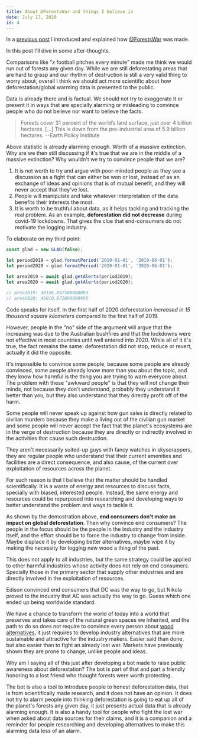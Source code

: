 ```yaml
---
title: About @ForestsWar and things I believe in
date: July 17, 2020
id: 4
---
```


In a [previous post](/3) I introduced and explained how [@ForestsWar](http://twitter.com/ForestsWar) was made.

In this post I'll dive in some after-thoughts.

Comparisons like "*x* football pitches every minute" made me think we would run out of forests any given day. While we are still deforestating areas that are hard to grasp and our rhythm of destruction is still a very valid thing to worry about, overall I think we should act more scientific about how deforestation/global warming data is presented to the public.

Data is already there and is factual. We should not try to exaggerate it or present it in ways that are specially alarming or misleading to convince people who do not believe nor want to believe the facts.

> Forests cover 31 percent of the world’s land surface, just over 4 billion hectares. [...] This is down from the pre-industrial area of 5.9 billion hectares.
--Earth Policy Institute

Above statistic is already alarming enough. Worth of a massive extinction. Why are we then still discussing if it's true that we are in the middle of a massive extinction? Why wouldn't we try to convince people that we are?

1. It is not worth to try and argue with poor-minded people as they see a discussion as a fight that can either be won or lost, instead of as an exchange of ideas and opinions that is of mutual benefit, and they will never accept that they've lost.
2. People will manipulate and take whatever interpretation of the data benefits their interests the most.
3. It is worth to be truthful about data, as it helps tackling and tracking the real problem. As an example, **deforestation did not decrease** during covid-19 lockdowns. That gives the clue that end-consumers do not motivate the logging industry.

To elaborate on my third point:

```js
const glad = new GLAD(false);

let period2019 = glad.formatPeriod('2019-01-01', '2019-06-01');
let period2020 = glad.formatPeriod('2020-01-01', '2020-06-01');

let area2019 = await glad.getAlerts(period2019);
let area2020 = await glad.getAlerts(period2020);

// area2019: 30156.097500000003
// area2020: 45010.872899999995
```
Code speaks for itself. In the first half of 2020 deforestation *increased in 15 thousand square kilometers* compared to the first half of 2019.

However, people in the "no" side of the argument will argue that the increasing was due to the Australian bushfires and that the lockdowns were not effective in most countries until well entered into 2020. While all of it it's true, the fact remains the same: deforestation did not stop, reduce or revert, actually it did the opposite.

It's impossible to convince some people, because some people are already convinced, some people already know more than you about the topic, and they know how harmful is the thing you are trying to warn everyone about. The problem with these "awkward people" is that they will not change their minds, not because they don't understand, probably they understand it better than you, but they also understand that they directly profit off of the harm.

Some people will never speak up against how gun sales is directly related to civilian murders because they make a living out of the civilian gun market and some people will never accept the fact that the planet's ecosystems are in the verge of destruction because they are directly or indirectly involved in the activities that cause such destruction.

They aren't necessarily suited-up guys with fancy watches in skyscrappers, they are regular people who understand that their current amenities and facilities are a direct consequence, and also cause, of the current over exploitation of resources across the planet.

For such reason is that I believe that the matter should be handled scientifically. It is a waste of energy and resources to discuss facts, specially with biased, interested people. Instead, the same energy and resources could be repurposed into researching and developing ways to better understand the problem and ways to tackle it.

As shown by the demostration above, **end consumers don't make an impact on global deforestation**. Then why convince end consumers? The people in the focus should be the people in the industry and the industry itself, and the effort should be to force the industry to change from inside. Maybe displace it by developing better alternatives, maybe wipe it by making the necessity for logging new wood a thing of the past.

This does not apply to all industries, but the same strategy could be applied to other harmful industries whose activity does not rely on end consumers. Specially those in the primary sector that supply other industries and are directly involved in the exploitation of resources.

Edison convinced end consumers that DC was the way to go, but Nikola proved to the industry that AC was actually the way to go. Guess which one ended up being worldwide standard.

We have a chance to transform the world of today into a world that preserves and takes care of the natural green spaces we inherited, and the path to do so does not require to convince every person about [wood alternatives](https://www.worldwildlife.org/stories/alternatives-to-wood), it just requires to develop industry alternatives that are more sustainable and attractive for the industry makers. Easier said than done, but also easier than to fight an already lost war. Markets have previously shown they are prone to change, unlike people and ideas.

Why am I saying all of this just after developing a bot made to raise public awareness about deforestation? The bot is part of that and part a friendly honoring to a lost friend who thought forests were worth protecting.

The bot is also a tool to introduce people to honest deforestation data, that is from scientifically made research, and it does not have an opinion. It does not try to alarm people into thinking deforestation is going to eat up all of the planet's forests any given day, it just presents actual data that is already alarming enough. It is also a handy tool for people who fight the lost war when asked about data sources for their claims, and it is a companion and a reminder for people researching and developing alternatives to make this alarming data less of an alarm.
